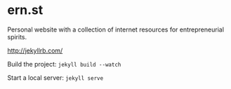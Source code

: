# ern.st
Personal website with a collection of internet resources for entrepreneurial spirits.


http://jekyllrb.com/


Build the project:
```jekyll build --watch```


Start a local server:
`jekyll serve`
